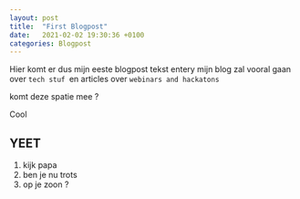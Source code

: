 ```yaml
---
layout: post
title:  "First Blogpost"
date:   2021-02-02 19:30:36 +0100
categories: Blogpost
---
```


Hier komt er dus mijn eeste blogpost tekst entery
mijn blog zal vooral gaan over `tech stuf `en articles over `webinars and hackatons`

komt deze spatie mee ?

Cool 

## YEET

1. kijk papa
2. ben je nu trots 
3. op je zoon ?


